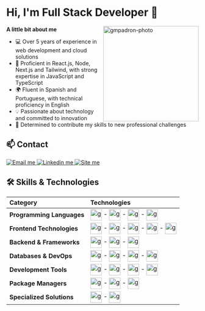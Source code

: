 # Hi, I'm Full Stack Developer 🚀

<img align="right" alt="gmpadron-photo" height="250" src="https://lh3.googleusercontent.com/a-/AFdZucqYlcgLuqUU2fn3qIZ3s8mORYgK1ziNKJ-wQOuRag=s250">

**A little bit about me**

<ul>
<li>💻 Over 5 years of experience in web development and cloud solutions</li>
<li>🌟 Proficient in React.js, Node, Next.js and Tailwind, with strong expertise in JavaScript and TypeScript</li>
<li>🌍 Fluent in Spanish and Portuguese, with technical proficiency in English</li>
<li>💡 Passionate about technology and committed to innovation</li>
<li>🎯 Determined to contribute my skills to new professional challenges</li>
</ul>

## 📫 Contact

<div align="left">
    <a target="_blank" href="mailto:gm.padron@outlook.com">
        <img src="https://img.shields.io/badge/gm.padron@outlook.com-0078D4?style=for-the-badge&logo=microsoft-outlook&logoColor=white" alt="Email me">
    </a>
    <a target="_blank" href="https://www.linkedin.com/in/gmpadron/">
        <img src="https://img.shields.io/badge/LinkedIn-0077B5?style=for-the-badge&logo=linkedin&logoColor=white" alt="Linkedin me">
    </a>
    <a target="_blank" href="https://gmpadron.com/">
        <img src="https://img.shields.io/badge/website-000000?style=for-the-badge&logo=About.me&logoColor=white" alt="Site me">
    </a>
</div>

## 🛠️ Skills & Technologies

<div align="center">

| Category | Technologies |
|:---------|:-------------|
| **Programming Languages** | <img align="center" alt="gmpadron-Js" height="30" src="https://cdn.jsdelivr.net/gh/devicons/devicon/icons/javascript/javascript-original.svg"><span> - </span><img align="center" alt="gmpadron-Ts" height="30" src="https://cdn.jsdelivr.net/gh/devicons/devicon/icons/typescript/typescript-original.svg"><span> - </span><img align="center" alt="gmpadron-PHP" height="30" src="https://cdn.jsdelivr.net/gh/devicons/devicon/icons/php/php-original.svg"><span> - </span><img align="center" alt="gmpadron-Bash" height="30" src="https://cdn.jsdelivr.net/gh/devicons/devicon/icons/bash/bash-original.svg"> |
| **Frontend Technologies** | <img align="center" alt="gmpadron-HTML" height="30" src="https://cdn.jsdelivr.net/gh/devicons/devicon/icons/html5/html5-original.svg"><span> - </span><img align="center" alt="gmpadron-CSS" height="30" src="https://cdn.jsdelivr.net/gh/devicons/devicon/icons/css3/css3-original.svg"><span> - </span><img align="center" alt="gmpadron-React" height="30" src="https://cdn.jsdelivr.net/gh/devicons/devicon/icons/react/react-original.svg"><span> - </span><img align="center" alt="gmpadron-Next" height="30" src="https://cdn.jsdelivr.net/gh/devicons/devicon/icons/nextjs/nextjs-original.svg"><span> - </span><img align="center" alt="gmpadron-jQuery" height="30" src="https://cdn.jsdelivr.net/gh/devicons/devicon/icons/jquery/jquery-original.svg"> |
| **Backend & Frameworks** | <img align="center" alt="gmpadron-Node" height="30" src="https://cdn.jsdelivr.net/gh/devicons/devicon/icons/nodejs/nodejs-original.svg"><span> - </span><img align="center" alt="gmpadron-Laravel" height="30" src="https://cdn.jsdelivr.net/gh/devicons/devicon/icons/laravel/laravel-original.svg"><span> - </span><img align="center" alt="gmpadron-API" height="30" src="https://cdn.jsdelivr.net/gh/devicons/devicon/icons/graphql/graphql-plain.svg"> |
| **Databases & DevOps** | <img align="center" alt="gmpadron-PostgreSQL" height="30" src="https://cdn.jsdelivr.net/gh/devicons/devicon/icons/postgresql/postgresql-original.svg"><span> - </span><img align="center" alt="gmpadron-MySQL" height="30" src="https://cdn.jsdelivr.net/gh/devicons/devicon/icons/mysql/mysql-original.svg"><span> - </span><img align="center" alt="gmpadron-Docker" height="30" src="https://cdn.jsdelivr.net/gh/devicons/devicon/icons/docker/docker-original.svg"><span> - </span><img align="center" alt="gmpadron-Linux" height="30" src="https://cdn.jsdelivr.net/gh/devicons/devicon/icons/linux/linux-original.svg"> |
| **Development Tools** | <img align="center" alt="gmpadron-Git" height="30" src="https://cdn.jsdelivr.net/gh/devicons/devicon/icons/git/git-original.svg"><span> - </span><img align="center" alt="gmpadron-GitHub" height="30" src="https://cdn.jsdelivr.net/gh/devicons/devicon/icons/github/github-original.svg"><span> - </span><img align="center" alt="gmpadron-VSCode" height="30" src="https://cdn.jsdelivr.net/gh/devicons/devicon/icons/vscode/vscode-original.svg"><span> - </span><img align="center" alt="gmpadron-Figma" height="30" src="https://cdn.jsdelivr.net/gh/devicons/devicon/icons/figma/figma-original.svg"> |
| **Package Managers** | <img align="center" alt="gmpadron-NPM" height="30" src="https://cdn.jsdelivr.net/gh/devicons/devicon/icons/npm/npm-original-wordmark.svg"><span> - </span><img align="center" alt="gmpadron-Yarn" height="30" src="https://cdn.jsdelivr.net/gh/devicons/devicon/icons/yarn/yarn-original.svg"><span> - </span><img align="center" alt="gmpadron-PNPM" height="30" src="https://cdn.jsdelivr.net/gh/devicons/devicon/icons/pnpm/pnpm-original.svg"> |
| **Specialized Solutions** | <img align="center" alt="gmpadron-n8n" height="30" src="https://avatars.githubusercontent.com/u/45487711"><span> - </span><img align="center" alt="gmpadron-Vtex" height="30" src="https://vtex.com/wp-content/themes/VTEXTheme/v2/images/base/vtex.svg"> |

</div>
